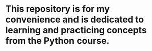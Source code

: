  # This repository is for my convenience and is dedicated to learning and practicing concepts from the Python course.
